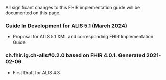 All significant changes to this FHIR implementation guide will be documented on this page.   

### Guide In Development for ALIS 5.1 (March 2024)

- Proposal for ALIS 5.1 XML and corresponding FHIR Implementation Guide


### ch.fhir.ig.ch-alis#0.2.0 based on FHIR 4.0.1. Generated 2021-02-06

- First Draft for ALIS 4.3